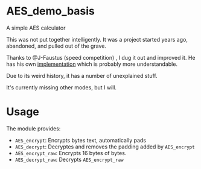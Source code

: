 # AES_demo_basis
A simple AES calculator

This was not put together intelligently. It was a project started years ago, abandoned, and pulled out of the grave.

Thanks to @J-Faustus (speed competition) , I dug it out and improved it. He has his own [implementation](https://github.com/J-Faustus/Python-AES) which is probably more understandable.

Due to its weird history, it has a number of unexplained stuff.

It's currently missing other modes, but I will.
# Usage
The module provides:
* `AES_encrypt`: Encrypts bytes text, automatically pads
* `AES_decrypt`: Decryptes and removes the padding added by `AES_encrypt`
* `AES_encrypt_raw`: Encrypts 16 bytes of bytes.
* `AES_decrypt_raw`: Decrypts `AES_encrypt_raw`
